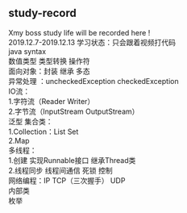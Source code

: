 ## study-record

Xmy  boss study life will be recorded here !  
2019.12.7-2019.12.13 学习状态：只会跟着视频打代码   
java syntax  
数值类型 类型转换 操作符  
面向对象：封装 继承 多态  
异常处理 ：uncheckedException checkedException  
IO流：  
1.字符流（Reader Writer）  
2.字节流（InputStream OutputStream）  
泛型 集合类：  
1.Collection：List Set   
2.Map  
多线程：  
1.创建  实现Runnable接口  继承Thread类  
2.线程同步  线程间通信 死锁 控制  
网络编程：IP TCP（三次握手） UDP  
内部类  
枚举



 
